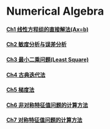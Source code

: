 # Numerical Algebra

#### [Ch1 线性方程组的直接解法(Ax=b)](./NumericalAlgebra/ch1-线性方程组的直接解法(Ax=b).md)

#### [Ch2 敏度分析与误差分析](./NumericalAlgebra/ch2-敏度分析与误差分析.md)

#### [Ch3 最小二乘问题(Least Square)](./NumericalAlgebra/ch3-LeastSquare.md)

#### [Ch4 古典迭代法](./NumericalAlgebra/ch4-古典迭代法.md)

#### [Ch5 梯度法](./NumericalAlgebra/ch5-梯度法.md)

#### [Ch6 非对称特征值问题的计算方法](./NumericalAlgebra/ch6-非对称特征值问题的计算方法.md)

#### [Ch7 对称特征值问题的计算方法](./NumericalAlgebra/ch7-对称特征值问题的计算方法.md)
